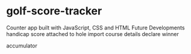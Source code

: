 # golf-score-tracker
Counter app built with JavaScript, CSS and HTML
Future Developments
handicap
score attached to hole
import course details
declare winner

accumulator
